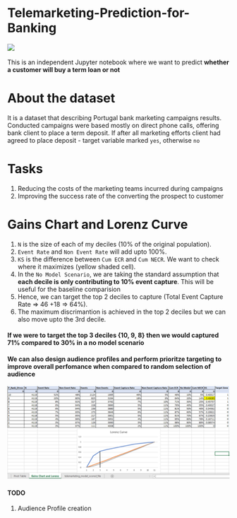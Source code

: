 # Telemarketing-Prediction-for-Banking

![](https://img.freepik.com/free-vector/call-center-flat-design-illustration_188398-200.jpg?size=626&ext=jpg)

This is an independent Jupyter notebook where we want to predict **whether a customer will buy a term loan or not**

# About the dataset
It is a dataset that describing Portugal bank marketing campaigns results.
Conducted campaigns were based mostly on direct phone calls, offering bank client to place a term deposit.
If after all marketing efforts client had agreed to place deposit - target variable marked `yes`, otherwise `no`

# Tasks
1. Reducing the costs of the marketing teams incurred during campaigns
2. Improving the success rate of the converting the prospect to customer

# Gains Chart and Lorenz Curve

1. `N` is the size of each of my deciles (10% of the original population).
2. `Event Rate` and `Non Event Rate` will add upto 100%.
3. `KS` is the difference between `Cum ECR` and `Cum NECR`. We want to check where it maximizes (yellow shaded cell).
4.  In the `No Model Scenario`, we are taking the standard assumption that **each decile is only contributing to 10% event capture**. This will be useful for the baseline comparision
5.  Hence, we can target the top 2 deciles to capture (Total Event Capture Rate => 46 +18 => 64%).
6.  The maximum discrimantion is achieved in the top 2 deciles but we can also move upto the 3rd decile.

#### If we were to target the top 3 deciles {10, 9, 8} then we would captured 71% compared to 30% in a no model scenario

#### We can also design audience profiles and perform prioritze targeting to improve overall perfomance when compared to random selection of audience

![](https://github.com/devAmoghS/telemarketing-prediction-for-banking/blob/main/Gains%20Chart%20and%20Lorenz%20Curve.png)

#### TODO
1. Audience Profile creation
